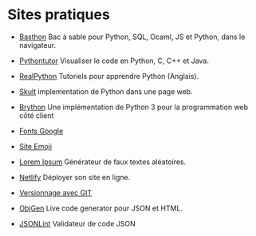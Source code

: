 # Sites pratiques

- [Basthon](https://basthon.fr/) Bac à sable pour Python, SQL, Ocaml, JS et Python, dans le navigateur.

- [Pythontutor](https://pythontutor.com/visualize.html#mode=edit) Visualiser le code en Python, C, C++ et Java.

- [RealPython](https://realpython.com/) Tutoriels pour apprendre Python (Anglais).

- [Skult](http://skulpt.org/) implementation de Python dans une page web.

- [Brython](https://brython.info/index.html) Une implémentation de Python 3 pour la programmation web côté client

- [Fonts Google](https://fonts.google.com/)

- [Site Emoji](https://www.copyandpasteemoji.com/)

- [Lorem Ipsum](https://www.faux-texte.com/) Générateur de faux textes aléatoires.

- [Netlify](https://www.netlify.com/) Déployer son site en ligne.


- [Versionnage avec GIT](http://www.silanus.fr/nsi/premiere/git/git.html)


- [ObjGen](https://beta5.objgen.com/)  Live code generator pour JSON et HTML.


- [JSONLint](https://jsonlint.com/) Validateur de code JSON



